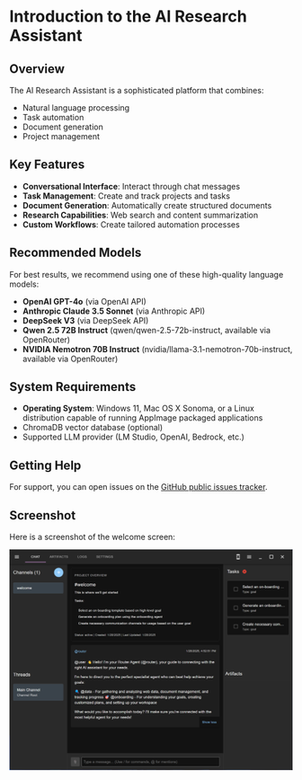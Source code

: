 # Introduction to the AI Research Assistant

## Overview
The AI Research Assistant is a sophisticated platform that combines:
- Natural language processing
- Task automation
- Document generation
- Project management

## Key Features
- **Conversational Interface**: Interact through chat messages
- **Task Management**: Create and track projects and tasks
- **Document Generation**: Automatically create structured documents
- **Research Capabilities**: Web search and content summarization
- **Custom Workflows**: Create tailored automation processes

## Recommended Models
For best results, we recommend using one of these high-quality language models:
- **OpenAI GPT-4o** (via OpenAI API)
- **Anthropic Claude 3.5 Sonnet** (via Anthropic API)
- **DeepSeek V3** (via DeepSeek API)
- **Qwen 2.5 72B Instruct** (qwen/qwen-2.5-72b-instruct, available via OpenRouter)
- **NVIDIA Nemotron 70B Instruct** (nvidia/llama-3.1-nemotron-70b-instruct, available via OpenRouter)

## System Requirements
- **Operating System**: Windows 11, Mac OS X Sonoma, or a Linux distribution capable of running AppImage packaged applications
- ChromaDB vector database (optional)
- Supported LLM provider (LM Studio, OpenAI, Bedrock, etc.)

## Getting Help
For support, you can open issues on the [GitHub public issues tracker](https://github.com/richardbowman/multimind-agent-platform/issues).

## Screenshot
Here is a screenshot of the welcome screen:

![Welcome Screen](./images/01-welcome.png)
